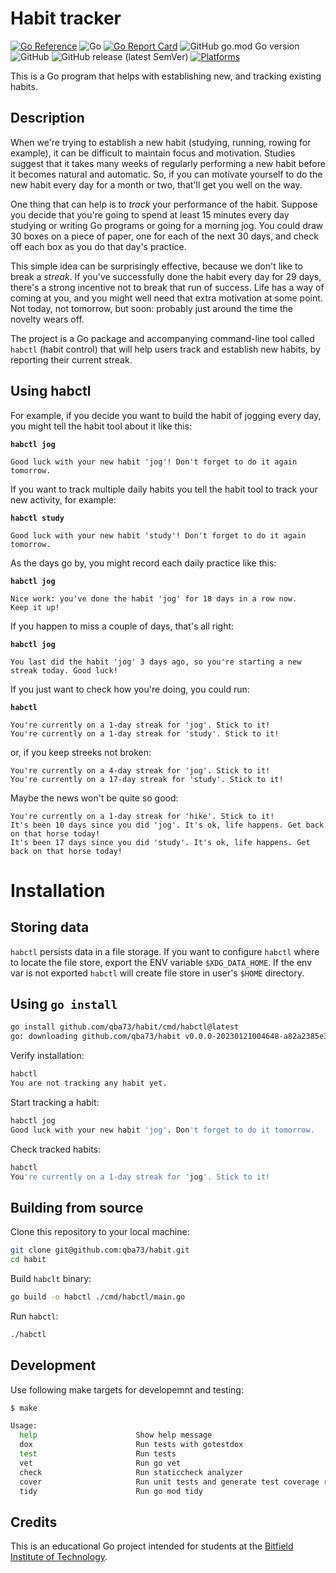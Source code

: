 # Habit tracker

[![Go Reference](https://pkg.go.dev/badge/github.com/qba73/habit.svg)](https://pkg.go.dev/github.com/qba73/habit)
![Go](https://github.com/qba73/habit/workflows/Go/badge.svg)
[![Go Report Card](https://goreportcard.com/badge/github.com/qba73/habit)](https://goreportcard.com/report/github.com/qba73/habit)
![GitHub go.mod Go version](https://img.shields.io/github/go-mod/go-version/qba73/http?logo=go)
![GitHub](https://img.shields.io/github/license/qba73/habit)
![GitHub release (latest SemVer)](https://img.shields.io/github/v/release/qba73/habit)
[![Platforms](https://img.shields.io/badge/platforms-linux|windows|macos-inactive.svg)]()


This is a Go program that helps with establishing new, and tracking existing habits.

## Description

When we're trying to establish a new habit (studying, running, rowing for example), it can be difficult to maintain focus and motivation. Studies suggest that it takes many weeks of regularly performing a new habit before it becomes natural and automatic. So, if you can motivate yourself to do the new habit every day for a month or two, that'll get you well on the way.

One thing that can help is to _track_ your performance of the habit. Suppose you decide that you're going to spend at least 15 minutes every day studying or writing Go programs or going for a morning jog. You could draw 30 boxes on a piece of paper, one for each of the next 30 days, and check off each box as you do that day's practice.

This simple idea can be surprisingly effective, because we don't like to break a _streak_. If you've successfully done the habit every day for 29 days, there's a strong incentive not to break that run of success. Life has a way of coming at you, and you might well need that extra motivation at some point. Not today, not tomorrow, but soon: probably just around the time the novelty wears off.

The project is a Go package and accompanying command-line tool called ```habctl``` (habit control) that will help users track and establish new habits, by reporting their current streak.

## Using habctl

For example, if you decide you want to build the habit of jogging every day, you might tell the habit tool about it like this:

**`habctl jog`**

```
Good luck with your new habit 'jog'! Don't forget to do it again
tomorrow.
```

If you want to track multiple daily habits you tell the habit tool to track your new activity, for example:

**`habctl study`**

```
Good luck with your new habit 'study'! Don't forget to do it again
tomorrow.
```

As the days go by, you might record each daily practice like this:

**`habctl jog`**

```
Nice work: you've done the habit 'jog' for 18 days in a row now.
Keep it up!
```

If you happen to miss a couple of days, that's all right:

**`habctl jog`**

```
You last did the habit 'jog' 3 days ago, so you're starting a new
streak today. Good luck!
```

If you just want to check how you're doing, you could run:

**`habctl`**

```
You're currently on a 1-day streak for 'jog'. Stick to it!
You're currently on a 1-day streak for 'study'. Stick to it!
```

or, if you keep streeks not broken:

```
You're currently on a 4-day streak for 'jog'. Stick to it!
You're currently on a 17-day streak for 'study'. Stick to it!
```

Maybe the news won't be quite so good:

```
You're currently on a 1-day streak for 'hike'. Stick to it!
It's been 10 days since you did 'jog'. It's ok, life happens. Get back on that horse today!
It's been 17 days since you did 'study'. It's ok, life happens. Get back on that horse today!
```

# Installation

## Storing data

`habctl` persists data in a file storage. If you want to configure `habctl` where to locate the file store, export the ENV variable `$XDG_DATA_HOME`. If the env var is not exported `habctl` will create file store in user's `$HOME` directory.

## Using `go install`

```bash
go install github.com/qba73/habit/cmd/habctl@latest
go: downloading github.com/qba73/habit v0.0.0-20230121004648-a82a2385e324
```

Verify installation:

```bash
habctl
You are not tracking any habit yet.
```

Start tracking a habit:

```bash
habctl jog
Good luck with your new habit 'jog'. Don't forget to do it tomorrow.
```

Check tracked habits:

```bash
habctl
You're currently on a 1-day streak for 'jog'. Stick to it!
```

## Building from source

Clone this repository to your local machine:

```bash
git clone git@github.com:qba73/habit.git
cd habit
```

Build `habclt` binary:

```bash
go build -o habctl ./cmd/habctl/main.go
```

Run `habctl`:

```bash
./habctl
```

## Development

Use following make targets for developemnt and testing:

```bash
$ make

Usage:
  help                      Show help message
  dox                       Run tests with gotestdox
  test                      Run tests
  vet                       Run go vet
  check                     Run staticcheck analyzer
  cover                     Run unit tests and generate test coverage report
  tidy                      Run go mod tidy
```

## Credits

This is an educational Go project intended for students at the [Bitfield Institute of Technology](https://bitfieldconsulting.com/golang/bit).
